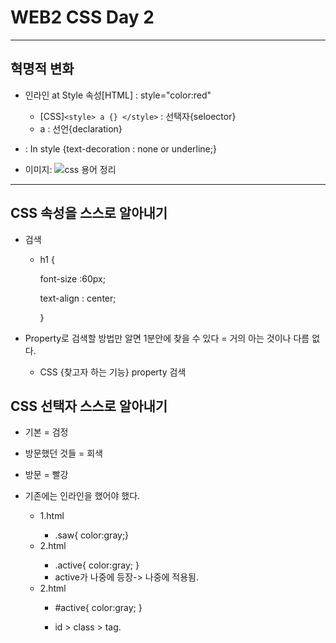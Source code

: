 # WEB2 CSS Day 2

- - -


## 혁명적 변화

+ 인라인 at Style 속성[HTML] : style="color:red"  
	+ [CSS]`<style> a {} </style>` : 선택자{seloector} 
	+ a : 선언{declaration}
	


+ : In style {text-decoration : none or underline;}

+ 이미지: ![css 용어 정리](https://user-images.githubusercontent.com/71889359/103147519-6c735c00-4799-11eb-85e9-22a664d1d7d1.png)

- - -


## CSS 속성을 스스로 알아내기

+ 검색
	+ h1 {



		font-size :60px;



		text-align : center;



		}

+ Property로 검색할 방법만 알면 1분안에 찾을 수 있다 = 거의 아는 것이나 다름 없다.
	+ CSS {찾고자 하는 기능} property 검색
	

## CSS 선택자 스스로 알아내기
+ 기본 = 검정
+ 방문했던 것들 = 회색
+ 방문 = 빨강

+ 기존에는 인라인을 했어야 했다.
	+  <a class = "saw"> 1.html
		+  .saw{ color:gray;}
	
	*  <a class = "saw active"> 2.html 
		*  .active{ color:gray; }
		* active가 나중에 등장-> 나중에 적용됨.
	
	- <a class = "saw" id = "active"> 2.html
		- #active{ color:gray; }
		+ id > class > tag.		